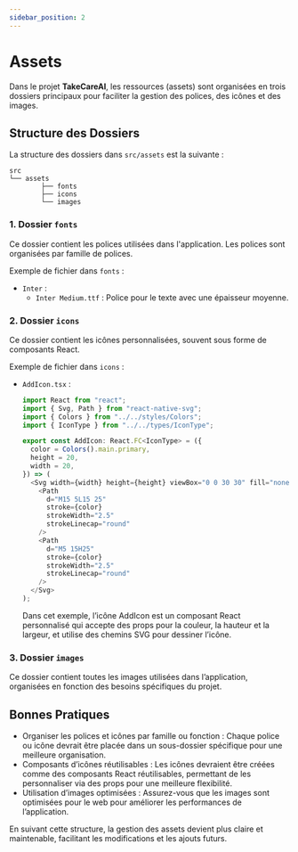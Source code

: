 ```yaml
---
sidebar_position: 2
---
```


# Assets

Dans le projet **TakeCareAI**, les ressources (assets) sont organisées en trois dossiers principaux pour faciliter la gestion des polices, des icônes et des images.

## Structure des Dossiers

La structure des dossiers dans `src/assets` est la suivante :

```plaintext
src
└── assets
        ├── fonts
        ├── icons
        └── images
```

### 1. Dossier `fonts`

Ce dossier contient les polices utilisées dans l'application. Les polices sont organisées par famille de polices.

Exemple de fichier dans `fonts` :

- `Inter` :
  - `Inter Medium.ttf` : Police pour le texte avec une épaisseur moyenne.

### 2. Dossier `icons`

Ce dossier contient les icônes personnalisées, souvent sous forme de composants React.

Exemple de fichier dans `icons` :

- `AddIcon.tsx` :

  ```typescript
  import React from "react";
  import { Svg, Path } from "react-native-svg";
  import { Colors } from "../../styles/Colors";
  import { IconType } from "../../types/IconType";

  export const AddIcon: React.FC<IconType> = ({
    color = Colors().main.primary,
    height = 20,
    width = 20,
  }) => (
    <Svg width={width} height={height} viewBox="0 0 30 30" fill="none">
      <Path
        d="M15 5L15 25"
        stroke={color}
        strokeWidth="2.5"
        strokeLinecap="round"
      />
      <Path
        d="M5 15H25"
        stroke={color}
        strokeWidth="2.5"
        strokeLinecap="round"
      />
    </Svg>
  );
  ```

  Dans cet exemple, l’icône AddIcon est un composant React personnalisé qui accepte des props pour la couleur, la hauteur et la largeur, et utilise des chemins SVG pour dessiner l’icône.

### 3. Dossier `images`

Ce dossier contient toutes les images utilisées dans l’application, organisées en fonction des besoins spécifiques du projet.

## Bonnes Pratiques

- Organiser les polices et icônes par famille ou fonction : Chaque police ou icône devrait être placée dans un sous-dossier spécifique pour une meilleure organisation.
- Composants d’icônes réutilisables : Les icônes devraient être créées comme des composants React réutilisables, permettant de les personnaliser via des props pour une meilleure flexibilité.
- Utilisation d’images optimisées : Assurez-vous que les images sont optimisées pour le web pour améliorer les performances de l’application.

En suivant cette structure, la gestion des assets devient plus claire et maintenable, facilitant les modifications et les ajouts futurs.
